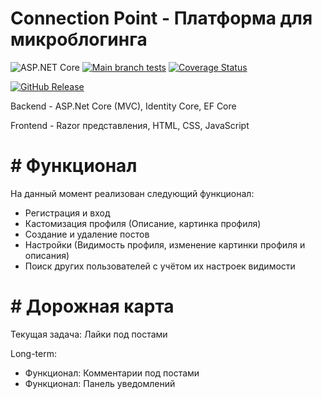 # Connection Point - Платформа для микроблогинга
![ASP.NET Core](https://img.shields.io/badge/-ASP.NET_Core-512BD4?logo=dotnet) 
[![Main branch tests](https://github.com/Shporgalka-Nope/SimpleSocialMedia/actions/workflows/dotnet-test.yml/badge.svg)](https://github.com/Shporgalka-Nope/SimpleSocialMedia/actions/workflows/dotnet-test.yml)
[![Coverage Status](https://coveralls.io/repos/github/Shporgalka-Nope/SimpleSocialMedia/badge.svg?branch=master)](https://coveralls.io/github/Shporgalka-Nope/SimpleSocialMedia?branch=master&cache_kill=1)

[![GitHub Release](https://img.shields.io/github/v/release/Shporgalka-Nope/SimpleSocialMedia?sort=date&display_name=release&style=flat&label=Download%20latest%20release)](https://github.com/Shporgalka-Nope/SimpleSocialMedia/releases/download/Release/Release.build.zip)

Backend - ASP.Net Core (MVC), Identity Core, EF Core

Frontend - Razor представления, HTML, CSS, JavaScript

# # Функционал
На данный момент реализован следующий функционал:
  - Регистрация и вход
  - Кастомизация профиля (Описание, картинка профиля)
  - Создание и удаление постов
  - Настройки (Видимость профиля, изменение картинки профиля и описания)
  - Поиск других пользователей с учётом их настроек видимости

# # Дорожная карта
Текущая задача: Лайки под постами

Long-term:
  - Функционал: Комментарии под постами
  - Функционал: Панель уведомлений
